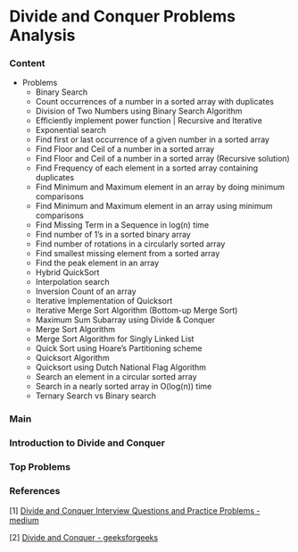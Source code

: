 # Divide and Conquer Problems Analysis

### Content

- Problems
  - Binary Search
  - Count occurrences of a number in a sorted array with duplicates
  - Division of Two Numbers using Binary Search Algorithm
  - Efficiently implement power function | Recursive and Iterative
  - Exponential search
  - Find first or last occurrence of a given number in a sorted array
  - Find Floor and Ceil of a number in a sorted array
  - Find Floor and Ceil of a number in a sorted array (Recursive solution)
  - Find Frequency of each element in a sorted array containing duplicates
  - Find Minimum and Maximum element in an array by doing minimum comparisons
  - Find Minimum and Maximum element in an array using minimum comparisons
  - Find Missing Term in a Sequence in log(n) time
  - Find number of 1’s in a sorted binary array
  - Find number of rotations in a circularly sorted array
  - Find smallest missing element from a sorted array
  - Find the peak element in an array
  - Hybrid QuickSort
  - Interpolation search
  - Inversion Count of an array
  - Iterative Implementation of Quicksort
  - Iterative Merge Sort Algorithm (Bottom-up Merge Sort)
  - Maximum Sum Subarray using Divide & Conquer
  - Merge Sort Algorithm
  - Merge Sort Algorithm for Singly Linked List
  - Quick Sort using Hoare’s Partitioning scheme
  - Quicksort Algorithm
  - Quicksort using Dutch National Flag Algorithm
  - Search an element in a circular sorted array
  - Search in a nearly sorted array in O(log(n)) time
  - Ternary Search vs Binary search

### Main

### Introduction to Divide and Conquer

### Top Problems



### References

[1] [Divide and Conquer Interview Questions and Practice Problems - medium](https://medium.com/@codingfreak/divide-and-conquer-interview-questions-and-practice-problems-8855e45f4200) 

[2] [Divide and Conquer - geeksforgeeks](https://www.geeksforgeeks.org/divide-and-conquer/)